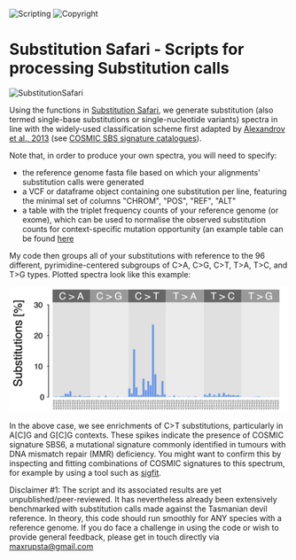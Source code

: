 ![Scripting](https://img.shields.io/badge/Language-R-yellow.svg) ![Copyright](https://img.shields.io/badge/Copyright-(c)_2022_Max\_Stammnitz\_@TCG\_Cambridge-green.svg)

Substitution Safari - Scripts for processing Substitution calls
===============================================================
![SubstitutionSafari](/Images/SubstitutionSafari_logo.png)

Using the functions in [Substitution Safari](/SubstitutionSafari.R), we generate substitution (also termed single-base substitutions or single-nucleotide variants) spectra in line with the widely-used classification scheme first adapted by [Alexandrov et al., 2013](https://www.nature.com/articles/nature12477) (see [COSMIC SBS signature catalogues](https://cancer.sanger.ac.uk/signatures/sbs/)).

Note that, in order to produce your own spectra, you will need to specify:
* the reference genome fasta file based on which your alignments' substitution calls were generated
* a VCF or dataframe object containing one substitution per line, featuring the minimal set of columns "CHROM", "POS", "REF", "ALT"
* a table with the triplet frequency counts of your reference genome (or exome), which can be used to normalise the observed substitution counts for context-specific mutation opportunity (an example table can be found [here](/files/reference_genome_trinucleotides.txt)

My code then groups all of your substitutions with reference to the 96 different, pyrimidine-centered subgroups of C>A, C>G, C>T, T>A, T>C, and T>G types. Plotted spectra look like this example:

![example](/Images/Example_spectrum.png)

In the above case, we see enrichments of C>T substitutions, particularly in A[C]G and G[C]G contexts. These spikes indicate the presence of COSMIC signature SBS6, a mutational signature commonly identified in tumours with DNA mismatch repair (MMR) deficiency. You might want to confirm this by inspecting and fitting combinations of COSMIC signatures to this spectrum, for example by using a tool such as [sigfit](https://github.com/kgori/sigfit).

Disclaimer #1: The script and its associated results are yet unpublished/peer-reviewed. It has nevertheless already been extensively benchmarked with substitution calls made against the Tasmanian devil reference. In theory, this code should run smoothly for ANY species with a reference genome. If you do face a challenge in using the code or wish to provide general feedback, please get in touch directly via maxrupsta@gmail.com
